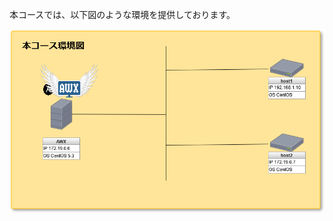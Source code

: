 本コースでは、以下図のような環境を提供しております。  
  
![Network](https://raw.githubusercontent.com/procyon007/katacoda-scenarios/master/Network%20Diagram.png)